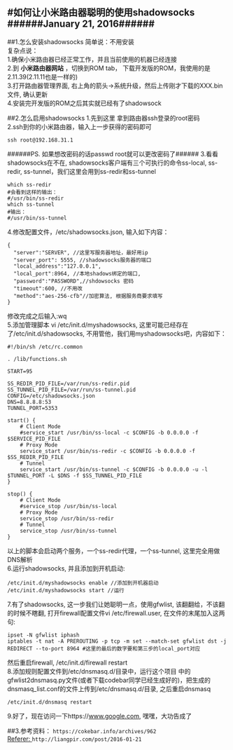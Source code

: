 #如何让小米路由器聪明的使用shadowsocks
######January 21, 2016######
---

##1.怎么安装shadowsocks
简单说：不用安装  
复杂点说：  
1.确保小米路由器已经正常工作，并且当前使用的机器已经连接  
2.到 **小米路由器网站** ，切换到ROM tab， 下载开发版的ROM，我使用的是2.11.39(2.11.11也是一样的)  
3.打开路由器管理界面, 右上角的箭头->系统升级，然后上传刚才下载的XXX.bin文件, 确认更新  
4.安装完开发版的ROM之后其实就已经有了shadowsock  

##2.怎么启用shadowsocks
1.先到这里 拿到路由器ssh登录的root密码  
2.ssh到你的小米路由器，输入上一步获得的密码即可  

`ssh root@192.168.31.1`  

######PS. 如果想改密码的话passwd root就可以更改密码了######
3.看看shadowsocks在不在, shadowsocks客户端有三个可执行的命令ss-local, ss-redir, ss-tunnel，我们这里会用到ss-redir和ss-tunnel  

```  
which ss-redir
#会看到这样的输出：
#/usr/bin/ss-redir
which ss-tunnel
#输出：
#/usr/bin/ss-tunnel
```  

4.修改配置文件，/etc/shadowsocks.json, 输入如下内容：  

```
{
  "server":"SERVER", //这里写服务器地址，最好用ip    
  "server_port": 5555, //shadowsocks服务器的端口
  "local_address":"127.0.0.1",
  "local_port":8964, //本地shadows绑定的端口, 
  "password":"PASSWORD",//shdowsocks 密码
  "timeout":600, //不用改
  "method":"aes-256-cfb"//加密算法, 根据服务商要求填写
}
```

修改完成之后输入:wq  
5.添加管理脚本 vi /etc/init.d/myshadowsocks, 这里可能已经存在了/etc/init.d/shadowsocks, 不用管他，我们用myshadowsocks吧，内容如下：  

```
#!/bin/sh /etc/rc.common

. /lib/functions.sh

START=95

SS_REDIR_PID_FILE=/var/run/ss-redir.pid
SS_TUNNEL_PID_FILE=/var/run/ss-tunnel.pid
CONFIG=/etc/shadowsocks.json
DNS=8.8.8.8:53
TUNNEL_PORT=5353

start() {
    # Client Mode
    #service_start /usr/bin/ss-local -c $CONFIG -b 0.0.0.0 -f $SERVICE_PID_FILE
    # Proxy Mode
    service_start /usr/bin/ss-redir -c $CONFIG -b 0.0.0.0 -f $SS_REDIR_PID_FILE
    # Tunnel
    service_start /usr/bin/ss-tunnel -c $CONFIG -b 0.0.0.0 -u -l $TUNNEL_PORT -L $DNS -f $SS_TUNNEL_PID_FILE
}

stop() {
    # Client Mode
    #service_stop /usr/bin/ss-local
    # Proxy Mode
    service_stop /usr/bin/ss-redir
    # Tunnel
    service_stop /usr/bin/ss-tunnel
}
```

以上的脚本会启动两个服务，一个ss-redir代理，一个ss-tunnel, 这里完全用做DNS解析  
6.运行shadowsocks, 并且添加到开机启动:  

```
/etc/init.d/myshadowsocks enable //添加到开机器启动
/etc/init.d/myshadowsocks start //运行
```

7.有了shadowsocks, 这一步我们让她聪明一点，使用gfwlist, 该翻翻给，不该翻的时候不瞎翻, 打开firewall配置文件vi /etc/firewall.user, 在文件的末尾加入这两句:  

```
ipset -N gfwlist iphash
iptables -t nat -A PREROUTING -p tcp -m set --match-set gfwlist dst -j REDIRECT --to-port 8964 #这里的最后的数字要和第三步的local_port对应
```

然后重启firewall, /etc/init.d/firewall restart  
8.添加规则配置文件到/etc/dnsmasq.d/目录中，运行这个项目 中的gfwlist2dnsmasq.py文件(或者下载codebar同学已经生成好的)，把生成的dnsmasq_list.conf的文件上传到/etc/dnsmasq.d/目录, 之后重启dnsmasq  

```
/etc/init.d/dnsmasq restart
```

9.好了，现在访问一下https://www.google.com, 嘿嘿，大功告成了  

##3.参考资料：
`https://cokebar.info/archives/962`  
[Referer: ](http://liangpir.com/post/2016-01-21)`http://liangpir.com/post/2016-01-21`  
